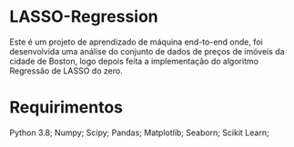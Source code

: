 # LASSO-Regression

Este é um projeto de aprendizado de máquina end-to-end onde, foi desenvolvida uma análise do conjunto de dados de preços de imóveis da cidade de Boston, logo depois feita a implementação do algoritmo Regressão de LASSO do zero.

# Requirimentos

  Python 3.8;
  Numpy;
  Scipy;
  Pandas;
  Matplotlib;
  Seaborn;
  Scikit Learn;
